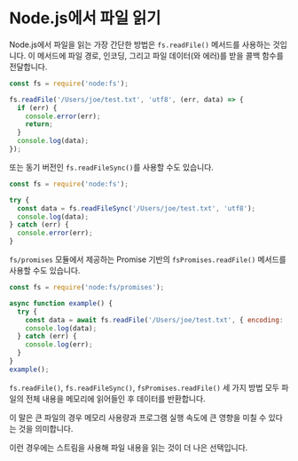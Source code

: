 # Node.js에서 파일 읽기

Node.js에서 파일을 읽는 가장 간단한 방법은 `fs.readFile()` 메서드를 사용하는 것입니다. 이 메서드에 파일 경로, 인코딩, 그리고 파일 데이터(와 에러)를 받을 콜백 함수를 전달합니다.

```javascript
const fs = require('node:fs');

fs.readFile('/Users/joe/test.txt', 'utf8', (err, data) => {
  if (err) {
    console.error(err);
    return;
  }
  console.log(data);
});
```

또는 동기 버전인 `fs.readFileSync()`를 사용할 수도 있습니다.

```javascript
const fs = require('node:fs');

try {
  const data = fs.readFileSync('/Users/joe/test.txt', 'utf8');
  console.log(data);
} catch (err) {
  console.error(err);
}
```

`fs/promises` 모듈에서 제공하는 Promise 기반의 `fsPromises.readFile()` 메서드를 사용할 수도 있습니다.

```javascript
const fs = require('node:fs/promises');

async function example() {
  try {
    const data = await fs.readFile('/Users/joe/test.txt', { encoding: 'utf8' });
    console.log(data);
  } catch (err) {
    console.log(err);
  }
}
example();
```

`fs.readFile()`, `fs.readFileSync()`, `fsPromises.readFile()` 세 가지 방법 모두 파일의 전체 내용을 메모리에 읽어들인 후 데이터를 반환합니다.

이 말은 큰 파일의 경우 메모리 사용량과 프로그램 실행 속도에 큰 영향을 미칠 수 있다는 것을 의미합니다.

이런 경우에는 스트림을 사용해 파일 내용을 읽는 것이 더 나은 선택입니다.


